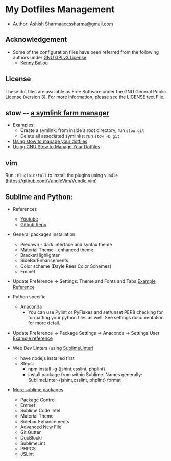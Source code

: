 # My Dotfiles Management

- Author: Ashish Sharma<accssharma@gmail.com>

## Acknowledgement

- Some of the configuration files have been referred from the following authors 
under [GNU GPLv3  License](https://tldrlegal.com/license/gnu-general-public-license-v3-(gpl-3)):
    - [Kenny Ballou](https://github.com/kennyballou/dotfiles)

## License

These dot files are available as Free Software under the GNU General Public
License (version 3). For more information, please see the LICENSE text File.

## stow -- [a symlink farm manager](https://www.gnu.org/software/stow/)

- Examples:
    - Create a symlink: from inside a root directory, run `stow git`
    - Delete all associated symlinks: run `stow -D git`
- [Using stow to manage your  dotfiles](http://brandon.invergo.net/news/2012-05-26-using-gnu-stow-to-manage-your-dotfiles.html)
- [Using GNU Stow to Manage Your  Dotfiles](http://www.kianmeng.org/2014/03/using-gnu-stow-to-manage-your-dotfiles.html)

## vim

Run `:PluginInstall` to install the plugins using `Vundle`
(https://github.com/VundleVim/Vundle.vim)

## Sublime and Python:

- References
    - [Youtube](https://www.youtube.com/watch?v=xFciV6Ew5r4)
    - [Github Repo](https://github.com/CoreyMSchafer/dotfiles/tree/master/init)

- General packages installation
    - Predawn - dark interface and syntax theme 
    - Material Theme - enhanced theme
    - BracketHighlighter
    - SideBarEnhancements
    - Color scheme (Dayle Rees Color Schemes)
    - Emmet

- Update Preference -> Settings: Theme and Fonts and Tabs [Example Reference](https://github.com/CoreyMSchafer/dotfiles/blob/master/init/Preferences.sublime-settings)
- Python specific
    - Anaconda
        - You can use Pylint or PyFlakes and set/unset PEP8 checking for formatting your python files as well. See settings documentation for more detail.
- Update Preference -> Package Settings -> Anaconda -> Settings User [Example reference](https://github.com/CoreyMSchafer/dotfiles/blob/master/init/Anaconda.sublime-settings)

- Web Dev Linters (using [SublimeLinter](https://github.com/SublimeLinter))
    - have nodejs installed first
    - Steps:
        - npm install -g {jshint,csslint, phplint}
        - install package from within Sublime. Names generally: SublimeLinter-{jshint,csslint, phplint} format

- [More sublime packages](https://www.youtube.com/watch?v=oHmPrjSzmwU)
    - Package Control
    - Emmet
    - Sublime Code Intel
    - Material Theme
    - Sidebar Enhancements
    - Advanced New File
    - Git Gutter
    - DocBlockr
    - SublimeLint
    - PHPCS
    - JSLint




